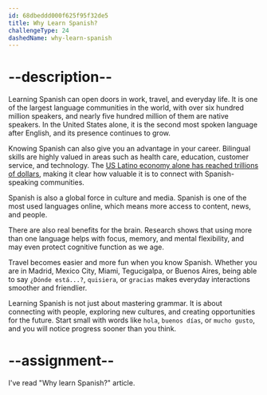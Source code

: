 ```yaml
---
id: 68dbeddd000f625f95f32de5
title: Why Learn Spanish?
challengeType: 24
dashedName: why-learn-spanish
---
```


# --description--

Learning Spanish can open doors in work, travel, and everyday life. It is one of the largest language communities in the world, with over six hundred million speakers, and nearly five hundred million of them are native speakers. In the United States alone, it is the second most spoken language after English, and its presence continues to grow.  

Knowing Spanish can also give you an advantage in your career. Bilingual skills are highly valued in areas such as health care, education, customer service, and technology. The [US Latino economy alone has reached trillions of dollars](https://newsroom.ucla.edu/releases/us-latino-gdp), making it clear how valuable it is to connect with Spanish-speaking communities.  

Spanish is also a global force in culture and media. Spanish is one of the most used languages online, which means more access to content, news, and people.  

There are also real benefits for the brain. Research shows that using more than one language helps with focus, memory, and mental flexibility, and may even protect cognitive function as we age.  

Travel becomes easier and more fun when you know Spanish. Whether you are in Madrid, Mexico City, Miami, Tegucigalpa, or Buenos Aires, being able to say `¿Dónde está...?`, `quisiera`, or `gracias` makes everyday interactions smoother and friendlier.  

Learning Spanish is not just about mastering grammar. It is about connecting with people, exploring new cultures, and creating opportunities for the future. Start small with words like `hola`, `buenos días`, or `mucho gusto`, and you will notice progress sooner than you think.


# --assignment--

I've read "Why learn Spanish?" article.
